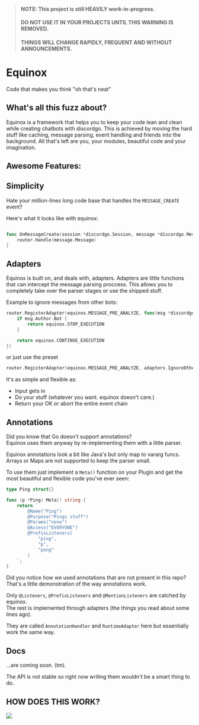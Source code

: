 > #### NOTE: This project is still HEAVILY work-in-progress.
> #### DO NOT USE IT IN YOUR PROJECTS UNTIL THIS WARNING IS REMOVED.
> #### THINGS **WILL** CHANGE RAPIDLY, FREQUENT AND WITHOUT ANNOUNCEMENTS.

# Equinox

Code that makes you think "oh that's neat"

## What's all this fuzz about?

Equinox is a framework that helps you to keep your code lean and clean while creating chatbots with discordgo.
This is achieved by moving the hard stuff like caching, message parsing, event handling and friends into the background.
All that's left are you, your modules, beautiful code and your imagination.

## Awesome Features:

## Simplicity

Hate your million-lines long code base that handles the `MESSAGE_CREATE` event?

Here's what it looks like with equinox:

```go

func OnMessageCreate(session *discordgo.Session, message *discordgo.MessageCreate) {
    router.Handle(message.Message)
}
```

## Adapters

Equinox is built on, and deals with, adapters.
Adapters are little functions that can intercept the message parsing proccess.
This allows you to completely take over the parser stages or use the shipped stuff.

Example to ignore messages from other bots:
```go
router.RegisterAdapter(equinox.MESSAGE_PRE_ANALYZE, func(msg *discordgo.Message) equinox.AdapterEvent {
    if msg.Author.Bot {
        return equinox.STOP_EXECUTION
    }

    return equinox.CONTINUE_EXECUTION
})
```

or just use the preset

```go
router.RegisterAdapter(equinox.MESSAGE_PRE_ANALYZE, adapters.IgnoreOtherBots)
```

It's as simple and flexible as:
- Input gets in
- Do your stuff (whatever you want. equinox doesn't care.)
- Return your OK or abort the entire event chain

## Annotations

Did you know that Go doesn't support annotations?<br>
Equinox uses them anyway by re-implementing them with a little parser.<br>

Equinox annotations look a bit like Java's but only map to vararg funcs.<br>
Arrays or Maps are not supported to keep the parser small.

To use them just implement a `Meta()` function on your Plugin and get the most beautiful and flexible code you've ever seen:

```go
type Ping struct{}

func (p *Ping) Meta() string {
    return `
        @Name("Ping")
        @Purpose("Pings stuff")
        @Params("none")
        @Access("EVERYONE")
        @PrefixListeners(
            "ping",
            "p",
            "pong"
        )
    `;
}
```

Did you notice how we used annotations that are not present in this repo?<br>
That's a little demonstration of the way annotations work.

Only `@Listeners`, `@PrefixListeners` and `@MentionListeners` are catched by equinox.<br>
The rest is implemented through adapters (the things you read about some lines ago).

They are called `AnnotationHandler` and `RuntimeAdapter` here but essentially work the same way.

## Docs

...are coming soon. (tm).

The API is not stable so right now writing them wouldn't be a smart thing to do.

## HOW DOES THIS WORK?

![](https://media.giphy.com/media/12NUbkX6p4xOO4/giphy.gif)
